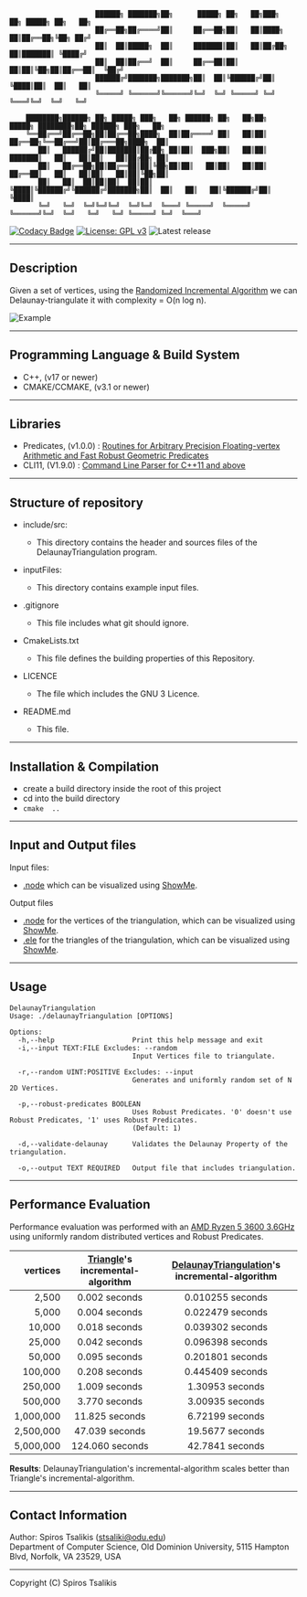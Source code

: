                          ██████╗ ███████╗██╗      █████╗ ██╗   ██╗███╗   ██╗ █████╗ ██╗   ██╗               
                         ██╔══██╗██╔════╝██║     ██╔══██╗██║   ██║████╗  ██║██╔══██╗╚██╗ ██╔╝               
                         ██║  ██║█████╗  ██║     ███████║██║   ██║██╔██╗ ██║███████║ ╚████╔╝                
                         ██║  ██║██╔══╝  ██║     ██╔══██║██║   ██║██║╚██╗██║██╔══██║  ╚██╔╝                 
                         ██████╔╝███████╗███████╗██║  ██║╚██████╔╝██║ ╚████║██║  ██║   ██║                  
                         ╚═════╝ ╚══════╝╚══════╝╚═╝  ╚═╝ ╚═════╝ ╚═╝  ╚═══╝╚═╝  ╚═╝   ╚═╝             
    
        ████████╗██████╗ ██╗ █████╗ ███╗   ██╗ ██████╗ ██╗   ██╗██╗      █████╗ ████████╗██╗ ██████╗ ███╗   ██╗
        ╚══██╔══╝██╔══██╗██║██╔══██╗████╗  ██║██╔════╝ ██║   ██║██║     ██╔══██╗╚══██╔══╝██║██╔═══██╗████╗  ██║
           ██║   ██████╔╝██║███████║██╔██╗ ██║██║  ███╗██║   ██║██║     ███████║   ██║   ██║██║   ██║██╔██╗ ██║
           ██║   ██╔══██╗██║██╔══██║██║╚██╗██║██║   ██║██║   ██║██║     ██╔══██║   ██║   ██║██║   ██║██║╚██╗██║
           ██║   ██║  ██║██║██║  ██║██║ ╚████║╚██████╔╝╚██████╔╝███████╗██║  ██║   ██║   ██║╚██████╔╝██║ ╚████║
           ╚═╝   ╚═╝  ╚═╝╚═╝╚═╝  ╚═╝╚═╝  ╚═══╝ ╚═════╝  ╚═════╝ ╚══════╝╚═╝  ╚═╝   ╚═╝   ╚═╝ ╚═════╝ ╚═╝  ╚═══╝

[![Codacy Badge](https://api.codacy.com/project/badge/Grade/9fef7ed014c24b2f84dbe6c6ccfc3733)](https://app.codacy.com/manual/spyridon97/DelaunayTriangulation?utm_source=github.com&utm_medium=referral&utm_content=spyridon97/DelaunayTriangulation&utm_campaign=Badge_Grade_Dashboard)
[![License: GPL v3](https://img.shields.io/badge/License-GPLv3-blue.svg)](./LICENSE)
![Latest release](https://img.shields.io/badge/version-1.0.0-blue)

--------------------------------------------------------------------------------
## Description

Given a set of vertices, using the [Randomized Incremental Algorithm](http://www.cs.uu.nl/geobook/interpolation.pdf) we can Delaunay-triangulate it with complexity = O(n log n).

![Example](https://i.imgur.com/Zlt6oUl.png)

--------------------------------------------------------------------------------
## Programming Language & Build System

*   C++, (v17 or newer)
*   CMAKE/CCMAKE, (v3.1 or newer)

--------------------------------------------------------------------------------
## Libraries

*   Predicates, (v1.0.0) : [Routines for Arbitrary Precision Floating-vertex Arithmetic and Fast Robust Geometric Predicates](https://www.cs.cmu.edu/~quake/robust.html)
*   CLI11, (V1.9.0) : [Command Line Parser for C++11 and above](https://github.com/CLIUtils/CLI11)

--------------------------------------------------------------------------------
## Structure of repository

*   include/src:
    *   This directory contains the header and sources files of the DelaunayTriangulation program.
    
*   inputFiles:
    *   This directory contains example input files.
    
*   .gitignore
    *   This file includes what git should ignore.
    
*   CmakeLists.txt
    *   This file defines the building properties of this Repository.
    
*   LICENCE
    *   The file which includes the GNU 3 Licence.
    
*   README.md            
    *   This file.
    
--------------------------------------------------------------------------------
## Installation & Compilation

*   create a build directory inside the root of this project
*   cd into the build directory
*   `cmake  ..`

--------------------------------------------------------------------------------
## Input and Output files

Input files:
*   [.node](http://www.cs.cmu.edu/~quake/triangle.node.html) which can be visualized using [ShowMe](http://www.cs.cmu.edu/~quake/showme.html).

Output files
*   [.node](http://www.cs.cmu.edu/~quake/triangle.node.html) for the vertices of the triangulation, which can be visualized using [ShowMe](http://www.cs.cmu.edu/~quake/showme.html).
*   [.ele](http://www.cs.cmu.edu/~quake/triangle.ele.html) for the triangles of the triangulation, which can be visualized using [ShowMe](http://www.cs.cmu.edu/~quake/showme.html).

--------------------------------------------------------------------------------
## Usage

    DelaunayTriangulation
    Usage: ./delaunayTriangulation [OPTIONS]
    
    Options:
      -h,--help                   Print this help message and exit
      -i,--input TEXT:FILE Excludes: --random
                                  Input Vertices file to triangulate.
                                  
      -r,--random UINT:POSITIVE Excludes: --input
                                  Generates and uniformly random set of N 2D Vertices.
                                  
      -p,--robust-predicates BOOLEAN
                                  Uses Robust Predicates. '0' doesn't use Robust Predicates, '1' uses Robust Predicates.
                                  (Default: 1)
                                  
      -d,--validate-delaunay      Validates the Delaunay Property of the triangulation.
                                  
      -o,--output TEXT REQUIRED   Output file that includes triangulation.
      
--------------------------------------------------------------------------------
## Performance Evaluation

Performance evaluation was performed with an [AMD Ryzen 5 3600 3.6GHz](https://www.amd.com/en/products/cpu/amd-ryzen-5-3600) using uniformly random distributed vertices and Robust Predicates.

|  vertices | [Triangle](https://www.cs.cmu.edu/~quake/triangle.html)'s incremental-algorithm | [DelaunayTriangulation](https://github.com/spyridon97/DelaunayTriangulation)'s incremental-algorithm |
|-----------:|:----------------:|:------------------:|
|     2,500  |    0.002 seconds |   0.010255 seconds |
|     5,000  |    0.004 seconds |   0.022479 seconds |
|    10,000  |    0.018 seconds |   0.039302 seconds |
|    25,000  |    0.042 seconds |   0.096398 seconds |
|    50,000  |    0.095 seconds |   0.201801 seconds |
|   100,000  |    0.208 seconds |   0.445409 seconds |
|   250,000  |    1.009 seconds |   1.30953  seconds |
|   500,000  |    3.770 seconds |   3.00935  seconds |
| 1,000,000  |   11.825 seconds |   6.72199  seconds |
| 2,500,000  |   47.039 seconds |  19.5677   seconds |
| 5,000,000  |  124.060 seconds |  42.7841   seconds |

**Results**: DelaunayTriangulation's incremental-algorithm scales better than Triangle's incremental-algorithm.

--------------------------------------------------------------------------------
## Contact Information

Author: Spiros Tsalikis (stsaliki@odu.edu)\
Department of Computer Science, Old Dominion University, 5115 Hampton Blvd, Norfolk, VA 23529, USA

--------------------------------------------------------------------------------
Copyright (C) Spiros Tsalikis
